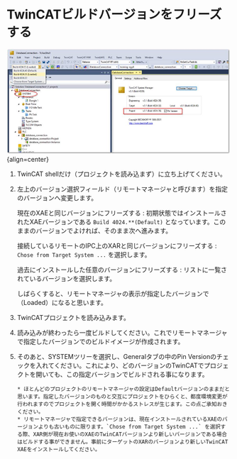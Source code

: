 # TwinCATビルドバージョンをフリーズする

![](assets/2023-05-11-11-17-42.png){align=center}

1. TwinCAT shellだけ（プロジェクトを読み込まず）に立ち上げてください。
2. 左上のバージョン選択フィールド（リモートマネージャと呼びます）を指定のバージョンへ変更します。

    現在のXAEと同じバージョンにフリーズする
    : 初期状態ではインストールされたXAEバージョンである `Build 4024.**(Default)` となっています。このままのバージョンでよければ、そのまま次へ進みます。

    接続しているリモートのIPC上のXARと同じバージョンにフリーズする
    : `Chose from Target System ...` を選択します。

    過去にインストールした任意のバージョンにフリーズする
    : リストに一覧されているバージョンを選択します。

    しばらくすると、リモートマネージャの表示が指定したバージョンで（Loaded）になると思います。

3. TwinCATプロジェクトを読み込みます。
4. 読み込みが終わったら一度ビルドしてください。これでリモートマネージャで指定したバージョンでのビルドイメージが作成されます。
5. そのあと、SYSTEMツリーを選択し、Generalタブの中のPin Versionのチェックを入れてください。これにより、どのバージョンのTwinCATでプロジェクトを開いても、この指定バージョンでビルドされる事になります。

    ```{note}
    * ほとんどのプロジェクトのリモートマネージャの設定はDefaultバージョンのままだと思います。指定したバージョンのものと交互にプロジェクトをひらくと、都度環境変更が行われますのでプロジェクトを開く時間がかかるストレスが生じます。この点ご承知おきください。
    * リモートマネージャで指定できるバージョンは、現在インストールされているXAEのバージョンよりも古いものに限ります。`Chose from Target System ...` を選択する際、XAR側が現在お使いのXAEのTwinCATバージョンより新しいバージョンである場合はビルドする事ができません。事前にターゲットのXARのバージョンより新しいTwinCAT XAEをインストールしてください。
    ```
